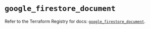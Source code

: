 # `google_firestore_document`

Refer to the Terraform Registry for docs: [`google_firestore_document`](https://registry.terraform.io/providers/hashicorp/google-beta/5.29.1/docs/resources/google_firestore_document).
